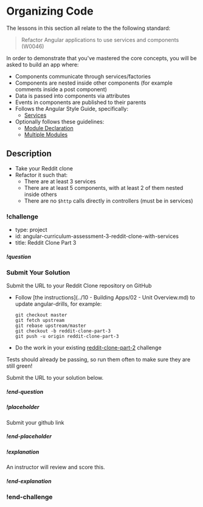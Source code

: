 # Organizing Code

The lessons in this section all relate to the the following standard:

> Refactor Angular applications to use services and components (W0046)

In order to demonstrate that you've mastered the core concepts, you will be asked to build an app where:

- Components communicate through services/factories
- Components are nested inside other components (for example comments inside a post component)
- Data is passed into components via attributes
- Events in components are published to their parents
- Follows the Angular Style Guide, specifically:
  - [Services](https://github.com/johnpapa/angular-styleguide/blob/master/a1/README.md#services)
- Optionally follows these guidelines:
  - [Module Declaration](https://github.com/johnpapa/angular-styleguide/blob/master/a1/README.md#modules)
  - [Multiple Modules](https://github.com/johnpapa/angular-styleguide/blob/master/a1/README.md#modularity)

## Description

- Take your Reddit clone
- Refactor it such that:
  - There are at least 3 services
  - There are at least 5 components, with at least 2 of them nested inside others
  - There are no `$http` calls directly in controllers (must be in services)


### !challenge
* type: project
* id: angular-curriculum-assessment-3-reddit-clone-with-services
* title: Reddit Clone Part 3

##### !question
### Submit Your Solution
Submit the URL to your Reddit Clone repository on GitHub

- Follow [the instructions](../10 - Building Apps/02 - Unit Overview.md) to update angular-drills, for example:

  ```
  git checkout master
  git fetch upstream
  git rebase upstream/master
  git checkout -b reddit-clone-part-3
  git push -u origin reddit-clone-part-3
  ```
- Do the work in your existing [reddit-clone-part-2](https://github.com/gSchool/angular-drills/tree/master/reddit-clone-part-2) challenge

Tests should already be passing, so run them often to make sure they are still green!

Submit the URL to your solution below.
##### !end-question

##### !placeholder
Submit your github link
##### !end-placeholder

##### !explanation
An instructor will review and score this.
##### !end-explanation
### !end-challenge
